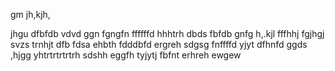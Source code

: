gm
jh,kjh,

jhgu
dfbfdb
vdvd
ggn
fgngfn
ffffffd
hhhtrh
dbds
fbfdb
gnfg
h,.kjl
fffhhj
fgjhgj
svzs
trnhjt
dfb
fdsa
ehbth
fdddbfd
ergreh
sdgsg
fnffffd
yjyt
dfhnfd
ggds
,hjgg
yhtrtrtrtrtrh
sdshh
eggfh
tyjytj
fbfnt
erhreh
ewgew
